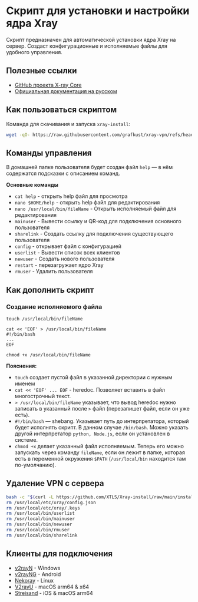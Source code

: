 # Скрипт для установки и настройки ядра Xray

Скрипт предназначен для автоматической установки ядра Xray на сервер.
Создаст конфигурационные и исполняемые файлы для удобного управления.

## Полезные ссылки
- [GitHub проекта X-ray Core](https://github.com/XTLS/Xray-core)
- [Официальная документация на русском](https://xtls.github.io/ru/)

## Как пользоваться скриптом
Команда для скачивания и запуска `xray-install`:
```sh
wget -qO- https://raw.githubusercontent.com/grafkust/xray-vpn/refs/heads/master/xray-install | bash
```

## Команды управления
В домашней папке пользователя будет создан файл `help` — в нём содержатся подсказки с описанием команд.

**Основные команды**
- `cat help` - открыть help файл для просмотра
- `nano $HOME/help` - открыть help файл для редактирования
- `nano /usr/local/bin/fileName` - Открыть исполняемый файл для редактирования
- `mainuser` - Вывести ссылку и QR-код для подключения основного пользователя
- `sharelink` - Создать ссылку для подключения существующего пользователя
- `config` - открывает файл с конфигурацией
- `userlist` - Вывести список всех клиентов
- `newuser` - Создать нового пользователя
- `restart` - перезагружает ядро Xray
- `rmuser` - Удалить пользователя


## Как дополнить скрипт
### Создание исполняемого файла
```
touch /usr/local/bin/fileName

cat << 'EOF' > /usr/local/bin/fileName
#!/bin/bash
...
EOF

chmod +x /usr/local/bin/fileName
```
**Пояснения:**
- `touch` создает пустой файл в указанной директории с нужным именем
- `cat << 'EOF' ... EOF` - heredoc. Позволяет вставить в файл многострочный текст.
- `> /usr/local/bin/fileName` указывает, что вывод heredoc нужно записать в указанный после `>` файл (перезапишет файл, если он уже есть).
- `#!/bin/bash` — shebang. Указывает путь до интерпретатора, который будет исполнять скрипт. В данном случае `/bin/bash`. Можно указать другой интерпретатор `python, Node.js`, если он установлен в системе.
- `chmod +x` делает указанный файл исполняемым. Теперь его можно запускать через команду `fileName`, если он лежит в папке, которая есть в переменной окружения `$PATH` (`/usr/local/bin` находится там по-умолчанию).

## Удаление VPN с сервера
```sh
bash -c "$(curl -L https://github.com/XTLS/Xray-install/raw/main/install-release.sh)" @ remove
rm /usr/local/etc/xray/config.json
rm /usr/local/etc/xray/.keys
rm /usr/local/bin/userlist
rm /usr/local/bin/mainuser
rm /usr/local/bin/newuser
rm /usr/local/bin/rmuser
rm /usr/local/bin/sharelink
```

## Клиенты для подключения
- [v2rayN](https://github.com/2dust/v2rayN) - Windows
- [v2rayNG](https://github.com/2dust/v2rayNG) - Android
- [Nekoray](https://github.com/MatsuriDayo/nekoray) - Linux
- [V2rayU](https://github.com/yanue/V2rayU) - macOS arm64 & x64
- [Streisand](https://apps.apple.com/app/streisand/id6450534064) - iOS & macOS arm64